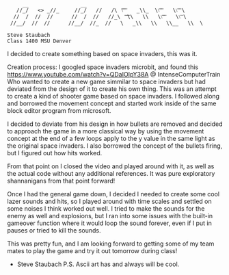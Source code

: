 
         __                 __
       //_/   <> _//_     //_/   //   /\  ͞͞\͞ ͞    _\\_  \\͞͞ ͞    \\͞ ͞ \
      //  /  //  //      //  /  //   //_\  ͞͞ ͞ ͞\\   \\   \\͞͞͞ ͞    \\͞ \
     //__/  //  //      //__/  //_  //   \   _\\   \\   \\__   \\  \

    Steve Staubach
    Class 1400 MSU Denver
    
   I decided to create something based on space invaders, this was it.
   
   Creation process: I googled space invaders microbit, and found this
   https://www.youtube.com/watch?v=QDaIOIpY38A @ IntenseComputerTrain
   Who wanted to create a new game simmilar to space invaders but had
   deviated from the design of it to create his own thing. This was an
   attempt to create a kind of shooter game based on space invaders.
   I followed along and borrowed the movement concept and started work
   inside of the same block editor program from microsoft.
   
   I decided to deviate from his design in how bullets are removed and
   decided to approach the game in a more classical way by using the
   movement concept at the end of a few loops apply to the y value in
   the same light as the original space invaders. I also borrowed the
   concept of the bullets firing, but I figured out how hits worked.

   From that point on I closed the video and played around with it, 
   as well as the actual code without any additional references.
   It was pure exploratory shannanigans from that point forward!

   Once I had the general game down, I decided I needed to create some
   cool lazer sounds and hits, so I played around with time scales and
   settled on some noises I think worked out well. I tried to make the
   sounds for the enemy as well and explosions, but I ran into some
   issues with the built-in gameover function where it would loop the
   sound forever, even if I put in pauses or tried to kill the sounds.
   
   This was pretty fun, and I am looking forward to getting some of my
   team mates to play the game and try it out tomorrow during class!

   - Steve Staubach
   P.S. Ascii art has and always will be cool.
